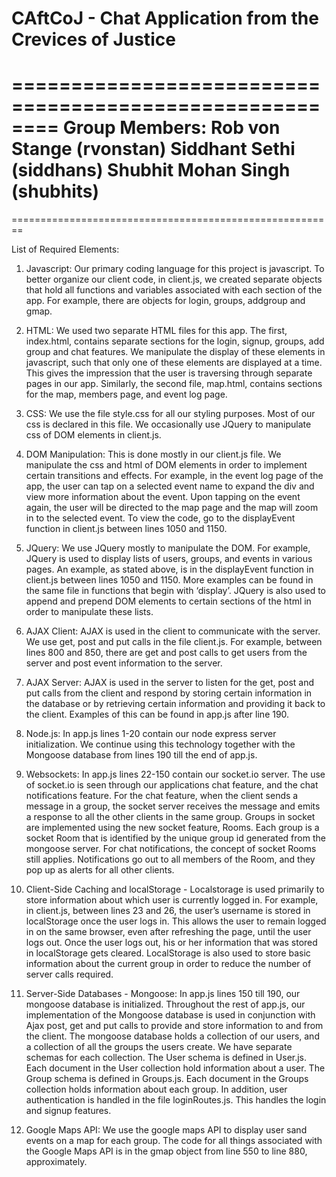 CAftCoJ - Chat Application from the Crevices of Justice
========================================================

========================================================
Group Members:
Rob von Stange (rvonstan)
Siddhant Sethi (siddhans)
Shubhit Mohan Singh (shubhits)
========================================================

========================================================

List of Required Elements:

1. Javascript: Our primary coding language for this project is javascript. To better organize our client code, in client.js, we created separate objects that hold all functions and variables associated with each section of the app. For example, there are objects for login, groups, addgroup and gmap. 

2. HTML: We used two separate HTML files for this app. The first, index.html, contains separate sections for the login, signup, groups, add group and chat features. We manipulate the display of these elements in javascript, such that only one of these elements are displayed at a time. This gives the impression that the user is traversing through separate pages in our app. Similarly, the second file, map.html, contains sections for the map, members page, and event log page. 

3. CSS: We use the file style.css for all our styling purposes. Most of our css is declared in this file. We occasionally use JQuery to manipulate css of DOM elements in client.js.

4. DOM Manipulation: This is done mostly in our client.js file. We manipulate the css and html of DOM elements in order to implement certain transitions and effects. For example, in the event log page of the app, the user can tap on a selected event name to expand the div and view more information about the event. Upon tapping on the event again, the user will be directed to the map page and the map will zoom in to the selected event. To view the code, go to the displayEvent function in client.js between lines 1050 and 1150.

5. JQuery: We use JQuery mostly to manipulate the DOM. For example, JQuery is used to display lists of users, groups, and events in various pages. An example, as stated above, is in the displayEvent function in client.js between lines 1050 and 1150. More examples can be found in the same file in functions that begin with ‘display’. JQuery is also used to append and prepend DOM elements to certain sections of the html in order to manipulate these lists. 

6. AJAX Client: AJAX is used in the client to communicate with the server. We use get, post and put calls in the file client.js. For example, between lines 800 and 850, there are get and post calls to get users from the server and post event information to the server.

7. AJAX Server: AJAX is used in the server to listen for the get, post and put calls from the client and respond by storing certain information in the database or by retrieving certain information and providing it back to the client. Examples of this can be found in app.js after line 190.

8. Node.js: In app.js lines 1-20 contain our node express server initialization. We continue using this technology together with the Mongoose database from lines 190 till the end of app.js. 

9. Websockets: In app.js lines 22-150 contain our socket.io server. The use of socket.io is seen through our applications chat feature, and the chat notifications feature. For the chat feature, when the client sends a message in a group, the socket server receives the message and emits a response to all the other clients in the same group. Groups in socket are implemented using the new socket feature, Rooms. Each group is a socket Room that is identified by the unique group id generated from the mongoose server. For chat notifications, the concept of socket Rooms still applies. Notifications go out to all members of the Room, and they pop up as alerts for all other clients. 

10. Client-Side Caching and localStorage - Localstorage is used primarily to store information about which user is currently logged in. For example, in client.js, between lines 23 and 26, the user’s username is stored in localStorage once the user logs in. This allows the user to remain logged in on the same browser, even after refreshing the page, until the user logs out. Once the user logs out, his or her information that was stored in localStorage gets cleared. LocalStorage is also used to store basic information about the current group in order to reduce the number of server calls required. 

11. Server-Side Databases - Mongoose: In app.js lines 150 till 190, our mongoose database is initialized. Throughout the rest of app.js, our implementation of the Mongoose database is used in conjunction with Ajax post, get and put calls to provide and store information to and from the client. The mongoose database holds a collection of our users, and a collection of all the groups the users create. We have separate schemas for each collection. The User schema is defined in User.js. Each document in the User collection hold information about a user. The Group schema is defined in Groups.js. Each document in the Groups collection holds information about each group. In addition, user authentication is handled in the file loginRoutes.js. This handles the login and signup features.

12. Google Maps API: We use the google maps API to display user sand events on a map for each group. The code for all things associated with the Google Maps API is in the gmap object from line 550 to line 880, approximately. 

